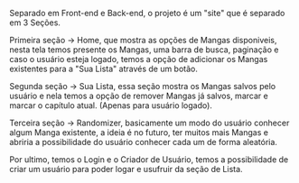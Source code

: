 Separado em Front-end e Back-end, o projeto é um "site" que é separado em 3 Seções.

Primeira seção -> Home, que mostra as opções de Mangas disponiveis, nesta tela temos presente os Mangas, uma barra de busca, paginação e caso o usuário esteja logado, temos a opção de adicionar os Mangas existentes para a "Sua Lista" através de um botão.

Segunda seção -> Sua Lista, essa seção mostra os Mangas salvos pelo usuário e nela temos a opção de remover Mangas já salvos, marcar e marcar o capítulo atual. (Apenas para usuário logado).

Terceira seção -> Randomizer, basicamente um modo do usuário conhecer algum Manga existente, a ideia é no futuro, ter muitos mais Mangas e abriria a possibilidade do usuário conhecer cada um de forma aleatória.

Por ultimo, temos o Login e o Criador de Usuário, temos a possibilidade de criar um usuário para poder logar e usufruir da seção de Lista.
